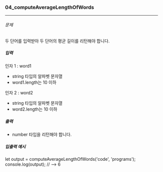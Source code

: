 ### 04_computeAverageLengthOfWords

***

###### 문제 

두 단어를 입력받아 두 단어의 평균 길이를 리턴해야 합니다.

##### 입력

인자 1 : word1
- string 타입의 알파벳 문자열
- word1.length는 10 이하

인자 2 : word2
- string 타입의 알파벳 문자열
- word2.length는 10 이하


##### 출력

- number 타입을 리턴해야 합니다.

##### 입출력 예시

let output = computeAverageLengthOfWords('code', 'programs');
console.log(output); // --> 6
